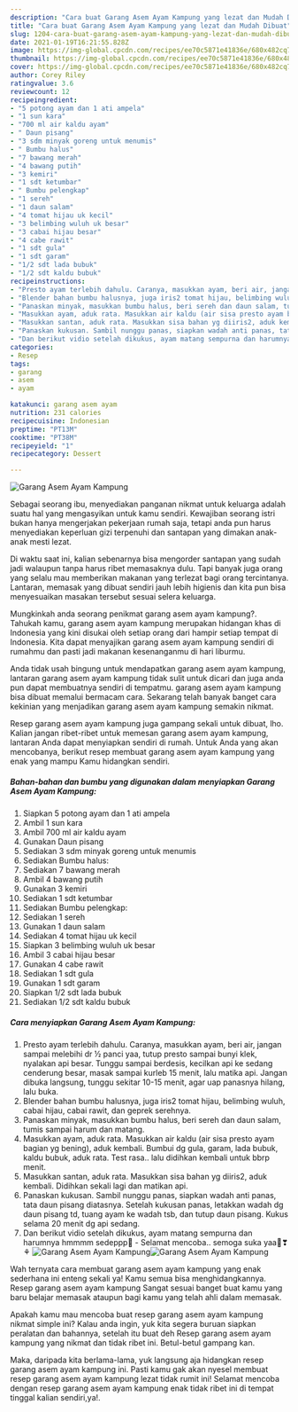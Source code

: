 ```yaml
---
description: "Cara buat Garang Asem Ayam Kampung yang lezat dan Mudah Dibuat"
title: "Cara buat Garang Asem Ayam Kampung yang lezat dan Mudah Dibuat"
slug: 1204-cara-buat-garang-asem-ayam-kampung-yang-lezat-dan-mudah-dibuat
date: 2021-01-19T16:21:55.828Z
image: https://img-global.cpcdn.com/recipes/ee70c5871e41836e/680x482cq70/garang-asem-ayam-kampung-foto-resep-utama.jpg
thumbnail: https://img-global.cpcdn.com/recipes/ee70c5871e41836e/680x482cq70/garang-asem-ayam-kampung-foto-resep-utama.jpg
cover: https://img-global.cpcdn.com/recipes/ee70c5871e41836e/680x482cq70/garang-asem-ayam-kampung-foto-resep-utama.jpg
author: Corey Riley
ratingvalue: 3.6
reviewcount: 12
recipeingredient:
- "5 potong ayam dan 1 ati ampela"
- "1 sun kara"
- "700 ml air kaldu ayam"
- " Daun pisang"
- "3 sdm minyak goreng untuk menumis"
- " Bumbu halus"
- "7 bawang merah"
- "4 bawang putih"
- "3 kemiri"
- "1 sdt ketumbar"
- " Bumbu pelengkap"
- "1 sereh"
- "1 daun salam"
- "4 tomat hijau uk kecil"
- "3 belimbing wuluh uk besar"
- "3 cabai hijau besar"
- "4 cabe rawit"
- "1 sdt gula"
- "1 sdt garam"
- "1/2 sdt lada bubuk"
- "1/2 sdt kaldu bubuk"
recipeinstructions:
- "Presto ayam terlebih dahulu. Caranya, masukkan ayam, beri air, jangan sampai melebihi dr ½ panci yaa, tutup presto sampai bunyi klek, nyalakan api besar. Tunggu sampai berdesis, kecilkan api ke sedang cenderung besar, masak sampai kurleb 15 menit, lalu matika api. Jangan dibuka langsung, tunggu sekitar 10-15 menit, agar uap panasnya hilang, lalu buka."
- "Blender bahan bumbu halusnya, juga iris2 tomat hijau, belimbing wuluh, cabai hijau, cabai rawit, dan geprek serehnya."
- "Panaskan minyak, masukkan bumbu halus, beri sereh dan daun salam, tumis sampai harum dan matang."
- "Masukkan ayam, aduk rata. Masukkan air kaldu (air sisa presto ayam bagian yg bening), aduk kembali. Bumbui dg gula, garam, lada bubuk, kaldu bubuk, aduk rata. Test rasa.. lalu didihkan kembali untuk bbrp menit."
- "Masukkan santan, aduk rata. Masukkan sisa bahan yg diiris2, aduk kembali. Didihkan sekali lagi dan matikan api."
- "Panaskan kukusan. Sambil nunggu panas, siapkan wadah anti panas, tata daun pisang diatasnya. Setelah kukusan panas, letakkan wadah dg daun pisang td, tuang ayam ke wadah tsb, dan tutup daun pisang. Kukus selama 20 menit dg api sedang."
- "Dan berikut vidio setelah dikukus, ayam matang sempurna dan harumnya hmmmm sedeppp🤤 Selamat mencoba.. semoga suka yaa🤗❣⚘"
categories:
- Resep
tags:
- garang
- asem
- ayam

katakunci: garang asem ayam 
nutrition: 231 calories
recipecuisine: Indonesian
preptime: "PT13M"
cooktime: "PT38M"
recipeyield: "1"
recipecategory: Dessert

---
```



![Garang Asem Ayam Kampung](https://img-global.cpcdn.com/recipes/ee70c5871e41836e/680x482cq70/garang-asem-ayam-kampung-foto-resep-utama.jpg)

Sebagai seorang ibu, menyediakan panganan nikmat untuk keluarga adalah suatu hal yang mengasyikan untuk kamu sendiri. Kewajiban seorang istri bukan hanya mengerjakan pekerjaan rumah saja, tetapi anda pun harus menyediakan keperluan gizi terpenuhi dan santapan yang dimakan anak-anak mesti lezat.

Di waktu  saat ini, kalian sebenarnya bisa mengorder santapan yang sudah jadi walaupun tanpa harus ribet memasaknya dulu. Tapi banyak juga orang yang selalu mau memberikan makanan yang terlezat bagi orang tercintanya. Lantaran, memasak yang dibuat sendiri jauh lebih higienis dan kita pun bisa menyesuaikan masakan tersebut sesuai selera keluarga. 



Mungkinkah anda seorang penikmat garang asem ayam kampung?. Tahukah kamu, garang asem ayam kampung merupakan hidangan khas di Indonesia yang kini disukai oleh setiap orang dari hampir setiap tempat di Indonesia. Kita dapat menyajikan garang asem ayam kampung sendiri di rumahmu dan pasti jadi makanan kesenanganmu di hari liburmu.

Anda tidak usah bingung untuk mendapatkan garang asem ayam kampung, lantaran garang asem ayam kampung tidak sulit untuk dicari dan juga anda pun dapat membuatnya sendiri di tempatmu. garang asem ayam kampung bisa dibuat memalui bermacam cara. Sekarang telah banyak banget cara kekinian yang menjadikan garang asem ayam kampung semakin nikmat.

Resep garang asem ayam kampung juga gampang sekali untuk dibuat, lho. Kalian jangan ribet-ribet untuk memesan garang asem ayam kampung, lantaran Anda dapat menyiapkan sendiri di rumah. Untuk Anda yang akan mencobanya, berikut resep membuat garang asem ayam kampung yang enak yang mampu Kamu hidangkan sendiri.

<!--inarticleads1-->

##### Bahan-bahan dan bumbu yang digunakan dalam menyiapkan Garang Asem Ayam Kampung:

1. Siapkan 5 potong ayam dan 1 ati ampela
1. Ambil 1 sun kara
1. Ambil 700 ml air kaldu ayam
1. Gunakan  Daun pisang
1. Sediakan 3 sdm minyak goreng untuk menumis
1. Sediakan  Bumbu halus:
1. Sediakan 7 bawang merah
1. Ambil 4 bawang putih
1. Gunakan 3 kemiri
1. Sediakan 1 sdt ketumbar
1. Sediakan  Bumbu pelengkap:
1. Sediakan 1 sereh
1. Gunakan 1 daun salam
1. Sediakan 4 tomat hijau uk kecil
1. Siapkan 3 belimbing wuluh uk besar
1. Ambil 3 cabai hijau besar
1. Gunakan 4 cabe rawit
1. Sediakan 1 sdt gula
1. Gunakan 1 sdt garam
1. Siapkan 1/2 sdt lada bubuk
1. Sediakan 1/2 sdt kaldu bubuk




<!--inarticleads2-->

##### Cara menyiapkan Garang Asem Ayam Kampung:

1. Presto ayam terlebih dahulu. Caranya, masukkan ayam, beri air, jangan sampai melebihi dr ½ panci yaa, tutup presto sampai bunyi klek, nyalakan api besar. Tunggu sampai berdesis, kecilkan api ke sedang cenderung besar, masak sampai kurleb 15 menit, lalu matika api. Jangan dibuka langsung, tunggu sekitar 10-15 menit, agar uap panasnya hilang, lalu buka.
1. Blender bahan bumbu halusnya, juga iris2 tomat hijau, belimbing wuluh, cabai hijau, cabai rawit, dan geprek serehnya.
1. Panaskan minyak, masukkan bumbu halus, beri sereh dan daun salam, tumis sampai harum dan matang.
1. Masukkan ayam, aduk rata. Masukkan air kaldu (air sisa presto ayam bagian yg bening), aduk kembali. Bumbui dg gula, garam, lada bubuk, kaldu bubuk, aduk rata. Test rasa.. lalu didihkan kembali untuk bbrp menit.
1. Masukkan santan, aduk rata. Masukkan sisa bahan yg diiris2, aduk kembali. Didihkan sekali lagi dan matikan api.
1. Panaskan kukusan. Sambil nunggu panas, siapkan wadah anti panas, tata daun pisang diatasnya. Setelah kukusan panas, letakkan wadah dg daun pisang td, tuang ayam ke wadah tsb, dan tutup daun pisang. Kukus selama 20 menit dg api sedang.
1. Dan berikut vidio setelah dikukus, ayam matang sempurna dan harumnya hmmmm sedeppp🤤 - Selamat mencoba.. semoga suka yaa🤗❣⚘
<img src="//assets-global.cpcdn.com/assets/icons/button_play-2c75c40dde080a61004c1f40b05d8f140eaff45d7e9e6481dc71c63d2e7c4909.png" alt="Garang Asem Ayam Kampung"><img src="//assets-global.cpcdn.com/assets/icons/button_play-2c75c40dde080a61004c1f40b05d8f140eaff45d7e9e6481dc71c63d2e7c4909.png" alt="Garang Asem Ayam Kampung">



Wah ternyata cara membuat garang asem ayam kampung yang enak sederhana ini enteng sekali ya! Kamu semua bisa menghidangkannya. Resep garang asem ayam kampung Sangat sesuai banget buat kamu yang baru belajar memasak ataupun bagi kamu yang telah ahli dalam memasak.

Apakah kamu mau mencoba buat resep garang asem ayam kampung nikmat simple ini? Kalau anda ingin, yuk kita segera buruan siapkan peralatan dan bahannya, setelah itu buat deh Resep garang asem ayam kampung yang nikmat dan tidak ribet ini. Betul-betul gampang kan. 

Maka, daripada kita berlama-lama, yuk langsung aja hidangkan resep garang asem ayam kampung ini. Pasti kamu gak akan nyesel membuat resep garang asem ayam kampung lezat tidak rumit ini! Selamat mencoba dengan resep garang asem ayam kampung enak tidak ribet ini di tempat tinggal kalian sendiri,ya!.

